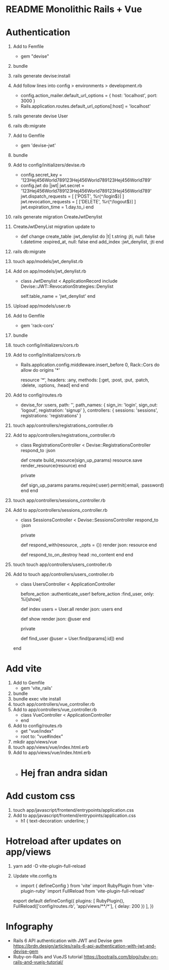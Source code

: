 # README Monolithic Rails + Vue

# Authentication
1. Add to Femfile
    - gem "devise"
2. bundle
3. rails generate devise:install
4. Add follow lines into config > environments > development.rb
    - config.action_mailer.default_url_options = { host: 'localhost', port: 3000 }
    - Rails.application.routes.default_url_options[:host] = 'localhost'
5. rails generate devise User
6. rails db:migrate
7. Add to Gemfile
    - gem 'devise-jwt'
8. bundle
9. Add to config/initializers/devise.rb
    - config.secret_key = '123Hej456World789123Hej456World789123Hej456World789'
    - config.jwt do |jwt|
        jwt.secret = '123Hej456World789123Hej456World789123Hej456World789'
        jwt.dispatch_requests = [
            ['POST', %r{^/login$}]
        ]
        jwt.revocation_requests = [
            ['DELETE', %r{^/logout$}]
        ]
        jwt.expiration_time = 1.day.to_i
    end
10. rails generate migration CreateJwtDenylist
11. CreateJwtDenyList migration update to
    - def change
        create_table :jwt_denylist do |t|
            t.string :jti, null: false
            t.datetime :expired_at, null: false
        end
        add_index :jwt_denylist, :jti
    end
12. rails db:migrate
13. touch app/models/jwt_denylist.rb
14. Add on app/models/jwt_denylist.rb
    - class JwtDenylist < ApplicationRecord
        include Devise::JWT::RevocationStrategies::Denylist

        self.table_name = 'jwt_denylist'
    end
15. Upload app/models/user.rb 
16. Add to Gemfile
    - gem 'rack-cors'
17. bundle
18. touch config/initializers/cors.rb
19. Add to config/initializers/cors.rb
    - Rails.application.config.middleware.insert_before 0, Rack::Cors do
        allow do
        origins '*'

        resource '*',
            headers: :any,
            methods: [:get, :post, :put, :patch, :delete, :options, :head]
        end
    end
20. Add to config/routes.rb
    - devise_for :users,
    path: '',
    path_names: {
        sign_in: 'login',
        sign_out: 'logout',
        registration: 'signup'
    },
    controllers: {
        sessions: 'sessions',
        registrations: 'registrations'
    }
21. touch app/controllers/registrations_controller.rb
22. Add to app/controllers/registrations_controller.rb
    - class RegistrationsController < Devise::RegistrationsController
        respond_to :json
        
        def create
            build_resource(sign_up_params)
            resource.save
            render_resource(resource)
        end

        private
        
        def sign_up_params
            params.require(:user).permit(:email, :password)
        end
    end
23. touch app/controllers/sessions_controller.rb
24. Add to app/controllers/sessions_controller.rb
    - class SessionsController < Devise::SessionsController
        respond_to :json
        
        private
        
        def respond_with(resource, _opts = {})
            render json: resource
        end
        
        def respond_to_on_destroy
            head :no_content
        end
    end
25. touch touch app/controllers/users_controller.rb 
26. Add to touch app/controllers/users_controller.rb
    - class UsersController < ApplicationController

        before_action :authenticate_user!
        before_action :find_user, only: %i[show]

        def index
            users = User.all
            render json: users
        end

        def show
            render json: @user
        end

        private

        def find_user
            @user = User.find(params[:id])
        end

    end

# Add vite
1. Add to Gemfile
    - gem 'vite_rails'
2. bundle
3. bundle exec vite install
4. touch app/controllers/vue_controller.rb
5. Add to app/controllers/vue_controller.rb
    - class VueController < ApplicationController
    - end
6. Add to config/routes.rb
    - get "vue/index"
    - root to: "vue#index"
7. mkdir app/views/vue
8. touch app/views/vue/index.html.erb
9. Add to app/views/vue/index.html.erb
    - <h1>Hej fran andra sidan</h1>

# Add custom css
1. touch app/javascript/frontend/entrypoints/application.css
2. Add to app/javascript/frontend/entrypoints/application.css
    - h1 {
        text-decoration: underline;
    } 

# Hotreload after updates on app/views
1. yarn add -D vite-plugin-full-reload
2. Update vite.config.ts
    - import { defineConfig } from 'vite'
    import RubyPlugin from 'vite-plugin-ruby'
    import FullReload from 'vite-plugin-full-reload'
    
    export default defineConfig({
        plugins: [
            RubyPlugin(),
            FullReload(['config/routes.rb', 'app/views/**/*'], { delay: 200 })
        ],
    })

# Infography
- Rails 6 API authentication with JWT and Devise gem https://brdn.design/articles/rails-6-api-authentication-with-jwt-and-devise-gem
- Ruby-on-Rails and VueJS tutorial https://bootrails.com/blog/ruby-on-rails-and-vuejs-tutorial/